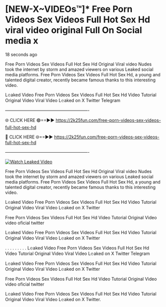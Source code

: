 # [NEW-X~VIDEOs™]* Free Porn Videos Sex Videos Full Hot Sex Hd viral video original Full On Social media x

18 seconds ago

Free Porn Videos Sex Videos Full Hot Sex Hd Original Viral video Nudes took the internet by storm and amazed viewers on various Leaked social media platforms. Free Porn Videos Sex Videos Full Hot Sex Hd, a young and talented digital creator, recently became famous thanks to this interesting video.

L𝚎aked Video Free Porn Videos Sex Videos Full Hot Sex Hd Video Tutorial Original Video Viral Video L𝚎aked on X Twitter Telegram

———————————————————-

🌐 CLICK HERE 🟢==►► https://2k25fun.com/free-porn-videos-sex-videos-full-hot-sex-hd

🔴 CLICK HERE 🌐==►► https://2k25fun.com/free-porn-videos-sex-videos-full-hot-sex-hd

———————————————————-

[![Watch Leaked Video](https://miro.medium.com/v2/resize:fit:828/format:webp/1*cilzJN44JGOrTw9NJCrNHA.gif "Watch Leaked Video")](https://2k25fun.com/free-porn-videos-sex-videos-full-hot-sex-hd)

Free Porn Videos Sex Videos Full Hot Sex Hd Original Viral video Nudes took the internet by storm and amazed viewers on various Leaked social media platforms. Free Porn Videos Sex Videos Full Hot Sex Hd, a young and talented digital creator, recently became famous thanks to this interesting video.

L𝚎aked Video Free Porn Videos Sex Videos Full Hot Sex Hd Video Tutorial Original Video Viral Video L𝚎aked on X Twitter

Free Porn Videos Sex Videos Full Hot Sex Hd Video Tutorial Original Video video oficial twitter

L𝚎aked Video Free Porn Videos Sex Videos Full Hot Sex Hd Video Tutorial Original Video Viral Video L𝚎aked on X Twitter

. . . . . . . . . L𝚎aked Video Free Porn Videos Sex Videos Full Hot Sex Hd Video Tutorial Original Video Viral Video L𝚎aked on X Twitter Telegram

L𝚎aked Video Free Porn Videos Sex Videos Full Hot Sex Hd Video Tutorial Original Video Viral Video L𝚎aked on X Twitter

Free Porn Videos Sex Videos Full Hot Sex Hd Video Tutorial Original Video video oficial twitter

L𝚎aked Video Free Porn Videos Sex Videos Full Hot Sex Hd Video Tutorial Original Video Viral Video L𝚎aked on X Twitter.